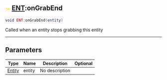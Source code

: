 ## ![shared](../../.gitbook/assets/shared.png) [ENT](https://iaswiki.rawr.dev/readme/ent):onGrabEnd

```lua
void ENT:onGrabEnd(entity)
```

Called when an entity stops grabbing this entity

------
## Parameters

| Type   | Name | Description | Optional |
| ------ | ---- | ----------- | -------: |
| [Entity](https://iaswiki.rawr.dev/readme/entity) | entity | No description |  |

